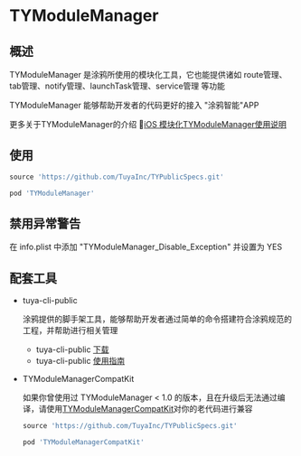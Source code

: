 # TYModuleManager



## 概述

TYModuleManager 是涂鸦所使用的模块化工具，它也能提供诸如 route管理、tab管理、notify管理、launchTask管理、service管理 等功能

TYModuleManager 能够帮助开发者的代码更好的接入 "涂鸦智能"APP

更多关于TYModuleManager的介绍  🔗[iOS 模块化TYModuleManager使用说明](https://tuyainc.github.io/2018/09/25/iOS%20%E6%A8%A1%E5%9D%97%E5%8C%96TYModuleManager%E4%BD%BF%E7%94%A8%E8%AF%B4%E6%98%8E/)



## 使用

```ruby
source 'https://github.com/TuyaInc/TYPublicSpecs.git'

pod 'TYModuleManager'
```



## 禁用异常警告

在 info.plist 中添加 "TYModuleManager_Disable_Exception" 并设置为 YES 



## 配套工具

- tuya-cli-public

  涂鸦提供的脚手架工具，能够帮助开发者通过简单的命令搭建符合涂鸦规范的工程，并帮助进行相关管理

  - tuya-cli-public  [下载](https://rubygems.org/gems/tycli-public)
  - tuya-cli-public  [使用指南](https://tuyainc.github.io/2018/09/25/tuya-cli-public/)



- TYModuleManagerCompatKit

  如果你曾使用过 TYModuleManager < 1.0 的版本，且在升级后无法通过编译，请使用[TYModuleManagerCompatKit](https://github.com/TuyaInc/TYModuleManagerCompatKit)对你的老代码进行兼容

  ```ruby
  source 'https://github.com/TuyaInc/TYPublicSpecs.git'
  
  pod 'TYModuleManagerCompatKit'
  ```

  

